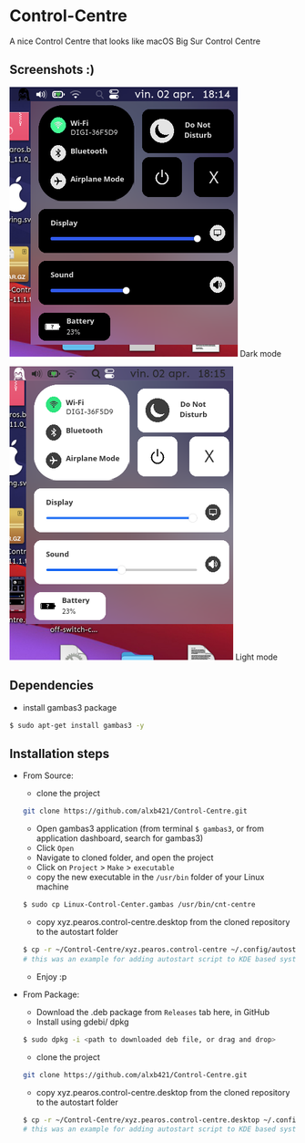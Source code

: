 # Control-Centre
A nice Control Centre that looks like macOS Big Sur Control Centre

## Screenshots :)
![Dark mode](Screenshots/dark_centre.png)
Dark mode

![Light mode](Screenshots/light_centre.png)
Light mode

## Dependencies

   - install gambas3 package
   ```sh
   $ sudo apt-get install gambas3 -y
   ```

## Installation steps
 - From Source:

   - clone the project
   ```sh
   git clone https://github.com/alxb421/Control-Centre.git
   ```
   - Open gambas3 application (from terminal `$ gambas3`, or from application dashboard, search for gambas3)
   - Click `Open`
   - Navigate to cloned folder, and open the project
   - Click on `Project` > `Make` > `executable`
   - copy the new executable in the `/usr/bin` folder of your Linux machine
   ```sh
   $ sudo cp Linux-Control-Center.gambas /usr/bin/cnt-centre
   ```
   - copy xyz.pearos.control-centre.desktop from the cloned repository to the autostart folder
   ```sh
   $ cp -r ~/Control-Centre/xyz.pearos.control-centre ~/.config/autostart
   # this was an example for adding autostart script to KDE based system
   ```
   - Enjoy :p

 - From Package:
   - Download the .deb package from `Releases` tab here, in GitHub
   - Install using gdebi/ dpkg
   ```sh
   $ sudo dpkg -i <path to downloaded deb file, or drag and drop>
   ```
   - clone the project
   ```sh
   git clone https://github.com/alxb421/Control-Centre.git
   ```
   - copy xyz.pearos.control-centre.desktop from the cloned repository to the autostart folder
   ```sh
   $ cp -r ~/Control-Centre/xyz.pearos.control-centre.desktop ~/.config/autostart/
   # this was an example for adding autostart script to KDE based system
   ```
